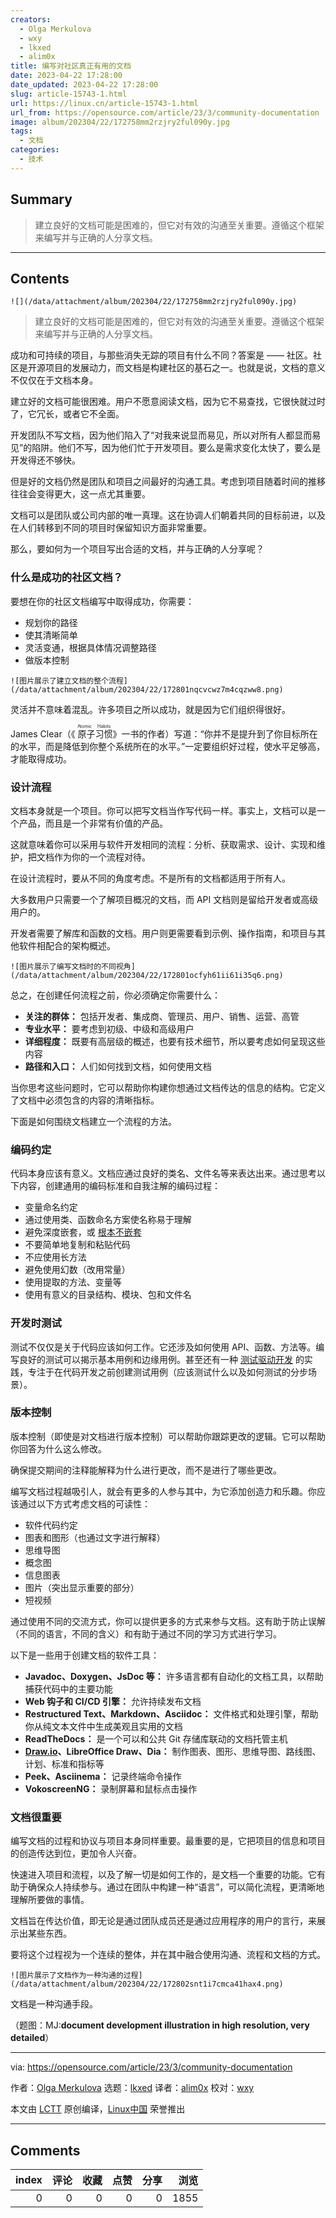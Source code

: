 ```yaml
---
creators:
  - Olga Merkulova
  - wxy
  - lkxed
  - alim0x
title: 编写对社区真正有用的文档
date: 2023-04-22 17:28:00
date_updated: 2023-04-22 17:28:00
slug: article-15743-1.html
url: https://linux.cn/article-15743-1.html
url_from: https://opensource.com/article/23/3/community-documentation
image: album/202304/22/172758mm2rzjry2ful090y.jpg
tags:
  - 文档
categories:
  - 技术
---
```


## Summary

> 建立良好的文档可能是困难的，但它对有效的沟通至关重要。遵循这个框架来编写并与正确的人分享文档。

***

<!-- more -->

## Contents

`![](/data/attachment/album/202304/22/172758mm2rzjry2ful090y.jpg)`

> 
> 建立良好的文档可能是困难的，但它对有效的沟通至关重要。遵循这个框架来编写并与正确的人分享文档。
> 
> 
> 

成功和可持续的项目，与那些消失无踪的项目有什么不同？答案是 —— 社区。社区是开源项目的发展动力，而文档是构建社区的基石之一。也就是说，文档的意义不仅仅在于文档本身。

建立好的文档可能很困难。用户不愿意阅读文档，因为它不易查找，它很快就过时了，它冗长，或者它不全面。

开发团队不写文档，因为他们陷入了“对我来说显而易见，所以对所有人都显而易见”的陷阱。他们不写，因为他们忙于开发项目。要么是需求变化太快了，要么是开发得还不够快。

但是好的文档仍然是团队和项目之间最好的沟通工具。考虑到项目随着时间的推移往往会变得更大，这一点尤其重要。

文档可以是团队或公司内部的唯一真理。这在协调人们朝着共同的目标前进，以及在人们转移到不同的项目时保留知识方面非常重要。

那么，要如何为一个项目写出合适的文档，并与正确的人分享呢？

### 什么是成功的社区文档？

要想在你的社区文档编写中取得成功，你需要：

* 规划你的路径
* 使其清晰简单
* 灵活变通，根据具体情况调整路径
* 做版本控制

`![图片展示了建立文档的整个流程](/data/attachment/album/202304/22/172801nqcvcwz7m4cqzww8.png)`

灵活并不意味着混乱。许多项目之所以成功，就是因为它们组织得很好。

James Clear（《<ruby> 原子习惯 <rt>  Atomic Habits </rt></ruby>》一书的作者）写道：“你并不是提升到了你目标所在的水平，而是降低到你整个系统所在的水平。”一定要组织好过程，使水平足够高，才能取得成功。

### 设计流程

文档本身就是一个项目。你可以把写文档当作写代码一样。事实上，文档可以是一个产品，而且是一个非常有价值的产品。

这就意味着你可以采用与软件开发相同的流程：分析、获取需求、设计、实现和维护，把文档作为你的一个流程对待。

在设计流程时，要从不同的角度考虑。不是所有的文档都适用于所有人。

大多数用户只需要一个了解项目概况的文档，而 API 文档则是留给开发者或高级用户的。

开发者需要了解库和函数的文档。用户则更需要看到示例、操作指南，和项目与其他软件相配合的架构概述。

`![图片展示了编写文档时的不同视角](/data/attachment/album/202304/22/172801ocfyh61ii61i35q6.png)`

总之，在创建任何流程之前，你必须确定你需要什么：

* **关注的群体：** 包括开发者、集成商、管理员、用户、销售、运营、高管
* **专业水平：** 要考虑到初级、中级和高级用户
* **详细程度：** 既要有高层级的概述，也要有技术细节，所以要考虑如何呈现这些内容
* **路径和入口：** 人们如何找到文档，如何使用文档

当你思考这些问题时，它可以帮助你构建你想通过文档传达的信息的结构。它定义了文档中必须包含的内容的清晰指标。

下面是如何围绕文档建立一个流程的方法。

### 编码约定

代码本身应该有意义。文档应通过良好的类名、文件名等来表达出来。通过思考以下内容，创建通用的编码标准和自我注解的编码过程：

* 变量命名约定
* 通过使用类、函数命名方案使名称易于理解
* 避免深度嵌套，或 [根本不嵌套](https://opensource.com/article/20/2/java-streams)
* 不要简单地复制和粘贴代码
* 不应使用长方法
* 避免使用幻数（改用常量）
* 使用提取的方法、变量等
* 使用有意义的目录结构、模块、包和文件名

### 开发时测试

测试不仅仅是关于代码应该如何工作。它还涉及如何使用 API、函数、方法等。编写良好的测试可以揭示基本用例和边缘用例。甚至还有一种 [测试驱动开发](https://opensource.com/article/20/1/test-driven-development) 的实践，专注于在代码开发之前创建测试用例（应该测试什么以及如何测试的分步场景）。

### 版本控制

版本控制（即使是对文档进行版本控制）可以帮助你跟踪更改的逻辑。它可以帮助你回答为什么这么修改。

确保提交期间的注释能解释为什么进行更改，而不是进行了哪些更改。

编写文档过程越吸引人，就会有更多的人参与其中，为它添加创造力和乐趣。你应该通过以下方式考虑文档的可读性：

* 软件代码约定
* 图表和图形（也通过文字进行解释）
* 思维导图
* 概念图
* 信息图表
* 图片（突出显示重要的部分）
* 短视频

通过使用不同的交流方式，你可以提供更多的方式来参与文档。这有助于防止误解（不同的语言，不同的含义）和有助于通过不同的学习方式进行学习。

以下是一些用于创建文档的软件工具：

* **Javadoc、Doxygen、JsDoc 等：** 许多语言都有自动化的文档工具，以帮助捕获代码中的主要功能
* **Web 钩子和 CI/CD 引擎：** 允许持续发布文档
* **Restructured Text、Markdown、Asciidoc：** 文件格式和处理引擎，帮助你从纯文本文件中生成美观且实用的文档
* **ReadTheDocs：** 是一个可以和公共 Git 存储库联动的文档托管主机
* **[Draw.io](http://Draw.io)、LibreOffice Draw、Dia：** 制作图表、图形、思维导图、路线图、计划、标准和指标等
* **Peek、Asciinema：** 记录终端命令操作
* **VokoscreenNG：** 录制屏幕和鼠标点击操作

### 文档很重要

编写文档的过程和协议与项目本身同样重要。最重要的是，它把项目的信息和项目的创造传达到位，更加令人兴奋。

快速进入项目和流程，以及了解一切是如何工作的，是文档一个重要的功能。它有助于确保众人持续参与。通过在团队中构建一种“语言”，可以简化流程，更清晰地理解所要做的事情。

文档旨在传达价值，即无论是通过团队成员还是通过应用程序的用户的言行，来展示出某些东西。

要将这个过程视为一个连续的整体，并在其中融合使用沟通、流程和文档的方式。

`![图片展示了文档作为一种沟通的过程](/data/attachment/album/202304/22/172802snt1i7cmca41hax4.png)`

文档是一种沟通手段。

（题图：MJ:**document development illustration in high resolution, very detailed**）

---

via: <https://opensource.com/article/23/3/community-documentation>

作者：[Olga Merkulova](https://opensource.com/users/olga-merkulova) 选题：[lkxed](https://github.com/lkxed/) 译者：[alim0x](https://github.com/alim0x) 校对：[wxy](https://github.com/wxy)

本文由 [LCTT](https://github.com/LCTT/TranslateProject) 原创编译，[Linux中国](https://linux.cn/) 荣誉推出

***

## Comments


|   index |   评论 |   收藏 |   点赞 |   分享 |   浏览 |
|--------:|-------:|-------:|-------:|-------:|-------:|
|       0 |      0 |      0 |      0 |      0 |   1855 |
